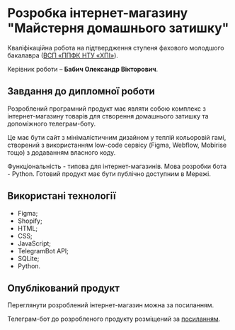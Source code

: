 # Розробка інтернет-магазину "Майстерня домашнього затишку"
Кваліфікаційна робота на підтвердження ступеня фахового молодшого
бакалавра ([ВСП «ППФК НТУ «ХПІ»](http://polytechnic.poltava.ua)). 

Керівник роботи – **Бабич Олександр Вікторович**.
## Завдання до дипломної роботи
Розроблений програмний продукт має являти собою комплекс з інтернет-магазину товарів для створення домашнього затишку та допоміжного телеграм-боту. 

Це має бути сайт з мінімалістичним дизайном у теплій кольоровій гамі, створений з використанням low-code сервісу (Figma, Webflow, Mobirise тощо) з додаванням власного коду. 

Функціональність - типова для інтернет-магазинів. Мова розробки бота - Python. Готовий продукт має бути публічно доступним в Мережі.
## Використані технології
- Figma;
- Shopify;
- HTML;
- CSS;
- JavaScript;
- TelegramBot API;
- SQLite;
- Python.
## Опублікований продукт
Переглянути розроблений інтернет-магазин можна за посиланням.

Телеграм-бот до розробленого продукту розміщений за [посиланням](https://t.me/botppfcdplm_bot). 
